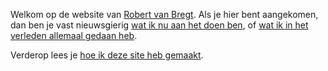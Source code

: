---
---
Welkom op de website van [Robert van Bregt](/bio). Als je hier bent aangekomen, dan ben je vast nieuwsgierig [wat ik nu aan het doen ben](/nu), of [wat ik in het verleden allemaal gedaan heb](/cv).

Verderop lees je [hoe ik deze site heb gemaakt](/colofon).

<link href="https://twitter.com/robertvanbregt" rel="me">
<link href="https://github.com/metbril" rel="me">

<link href="https://indieauth.com/auth" rel="authorization_endpoint">
<link href="https://tokens.indieauth.com/token" rel="token_endpoint">
<link href="https://rtvb-indiekit.herokuapp.com" rel="micropub">
<link rel="microsub" href="https://aperture.p3k.io/microsub/79">
